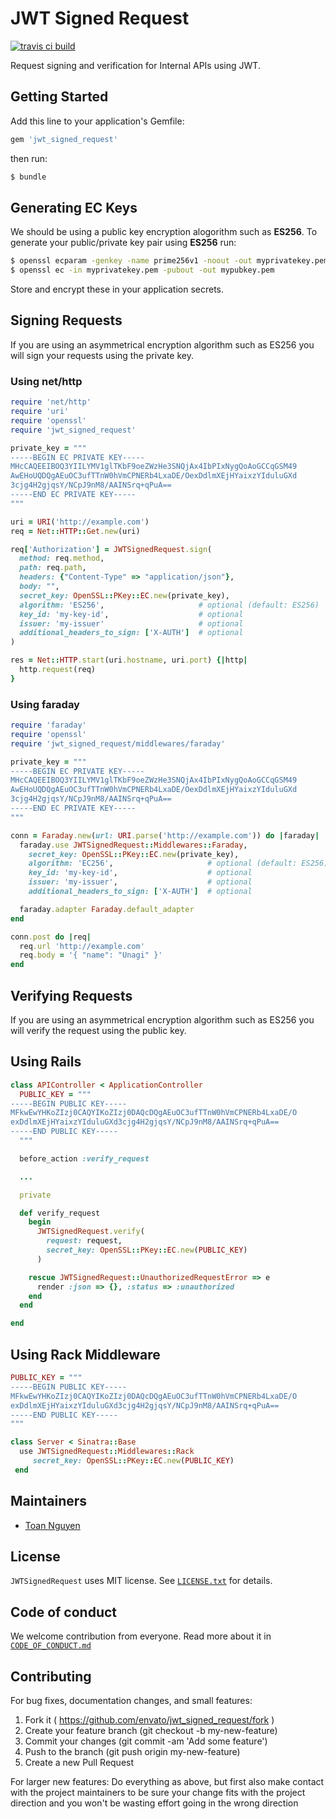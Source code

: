 # JWT Signed Request
[![travis ci build](https://api.travis-ci.org/envato/jwt_signed_request.svg)](https://travis-ci.org/envato/jwt_signed_request)

Request signing and verification for Internal APIs using JWT.

## Getting Started

Add this line to your application's Gemfile:

```ruby
gem 'jwt_signed_request'
```

then run:

```sh
$ bundle
```

## Generating EC Keys

We should be using a public key encryption alogorithm such as **ES256**. To generate your public/private key pair using **ES256** run:

```sh
$ openssl ecparam -genkey -name prime256v1 -noout -out myprivatekey.pem
$ openssl ec -in myprivatekey.pem -pubout -out mypubkey.pem
```

Store and encrypt these in your application secrets.

## Signing Requests

If you are using an asymmetrical encryption algorithm such as ES256 you will sign your requests using the private key.

### Using net/http

```ruby
require 'net/http'
require 'uri'
require 'openssl'
require 'jwt_signed_request'

private_key = """
-----BEGIN EC PRIVATE KEY-----
MHcCAQEEIBOQ3YIILYMV1glTKbF9oeZWzHe3SNQjAx4IbPIxNygQoAoGCCqGSM49
AwEHoUQDQgAEuOC3ufTTnW0hVmCPNERb4LxaDE/OexDdlmXEjHYaixzYIduluGXd
3cjg4H2gjqsY/NCpJ9nM8/AAINSrq+qPuA==
-----END EC PRIVATE KEY-----
"""

uri = URI('http://example.com')
req = Net::HTTP::Get.new(uri)

req['Authorization'] = JWTSignedRequest.sign(
  method: req.method,
  path: req.path,
  headers: {"Content-Type" => "application/json"},
  body: "",
  secret_key: OpenSSL::PKey::EC.new(private_key),
  algorithm: 'ES256',                     # optional (default: ES256)
  key_id: 'my-key-id',                    # optional
  issuer: 'my-issuer'                     # optional
  additional_headers_to_sign: ['X-AUTH']  # optional
)

res = Net::HTTP.start(uri.hostname, uri.port) {|http|
  http.request(req)
}
```

### Using faraday

```ruby
require 'faraday'
require 'openssl'
require 'jwt_signed_request/middlewares/faraday'

private_key = """
-----BEGIN EC PRIVATE KEY-----
MHcCAQEEIBOQ3YIILYMV1glTKbF9oeZWzHe3SNQjAx4IbPIxNygQoAoGCCqGSM49
AwEHoUQDQgAEuOC3ufTTnW0hVmCPNERb4LxaDE/OexDdlmXEjHYaixzYIduluGXd
3cjg4H2gjqsY/NCpJ9nM8/AAINSrq+qPuA==
-----END EC PRIVATE KEY-----
"""

conn = Faraday.new(url: URI.parse('http://example.com')) do |faraday|
  faraday.use JWTSignedRequest::Middlewares::Faraday,
    secret_key: OpenSSL::PKey::EC.new(private_key),
    algorithm: 'EC256',                     # optional (default: ES256)
    key_id: 'my-key-id',                    # optional
    issuer: 'my-issuer',                    # optional
    additional_headers_to_sign: ['X-AUTH']  # optional

  faraday.adapter Faraday.default_adapter
end

conn.post do |req|
  req.url 'http://example.com'
  req.body = '{ "name": "Unagi" }'
end
```

## Verifying Requests

If you are using an asymmetrical encryption algorithm such as ES256 you will verify the request using the public key.

## Using Rails

```ruby
class APIController < ApplicationController
  PUBLIC_KEY = """
-----BEGIN PUBLIC KEY-----
MFkwEwYHKoZIzj0CAQYIKoZIzj0DAQcDQgAEuOC3ufTTnW0hVmCPNERb4LxaDE/O
exDdlmXEjHYaixzYIduluGXd3cjg4H2gjqsY/NCpJ9nM8/AAINSrq+qPuA==
-----END PUBLIC KEY-----
  """

  before_action :verify_request

  ...

  private

  def verify_request
    begin
      JWTSignedRequest.verify(
        request: request,
        secret_key: OpenSSL::PKey::EC.new(PUBLIC_KEY)
      )

    rescue JWTSignedRequest::UnauthorizedRequestError => e
      render :json => {}, :status => :unauthorized
    end
  end

end
```

## Using Rack Middleware

```ruby
PUBLIC_KEY = """
-----BEGIN PUBLIC KEY-----
MFkwEwYHKoZIzj0CAQYIKoZIzj0DAQcDQgAEuOC3ufTTnW0hVmCPNERb4LxaDE/O
exDdlmXEjHYaixzYIduluGXd3cjg4H2gjqsY/NCpJ9nM8/AAINSrq+qPuA==
-----END PUBLIC KEY-----
"""

class Server < Sinatra::Base
  use JWTSignedRequest::Middlewares::Rack
     secret_key: OpenSSL::PKey::EC.new(PUBLIC_KEY)
 end
```

## Maintainers
- [Toan Nguyen](https://github.com/yoshdog)

## License

`JWTSignedRequest` uses MIT license. See
[`LICENSE.txt`](https://github.com/envato/jwt_signed_request/blob/master/LICENSE.txt) for
details.

## Code of conduct

We welcome contribution from everyone. Read more about it in
[`CODE_OF_CONDUCT.md`](https://github.com/envato/jwt_signed_request/blob/master/CODE_OF_CONDUCT.md)

## Contributing

For bug fixes, documentation changes, and small features:

1. Fork it ( https://github.com/envato/jwt_signed_request/fork )
2. Create your feature branch (git checkout -b my-new-feature)
3. Commit your changes (git commit -am 'Add some feature')
4. Push to the branch (git push origin my-new-feature)
5. Create a new Pull Request

For larger new features: Do everything as above, but first also make contact with the project maintainers to be sure your change fits with the project direction and you won't be wasting effort going in the wrong direction
